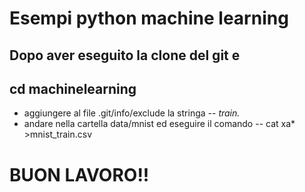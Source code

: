 # Esempi python machine learning
## Dopo aver eseguito la clone del git e
## cd machinelearning
- aggiungere al file .git/info/exclude la stringa
-- *train.*
- andare nella cartella data/mnist ed eseguire il comando
-- cat xa* >mnist_train.csv

# BUON LAVORO!!